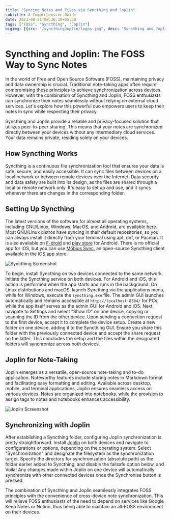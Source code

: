 ```yaml
---
title: "Syncing Notes and Files via Syncthing and Joplin"
subtitle: A Comprehensive Guide
date: 2023-08-21T00:36:10+05:30
tags: ["FOSS", "Syncthing", "Joplin"]
bigimg: [{src: "/syncthingJoplin/logos.jpg", desc: "Syncthing and Joplin"},]
---
```


# Syncthing and Joplin: The FOSS Way to Sync Notes

In the world of Free and Open Source Software (FOSS), maintaining privacy and data ownership is crucial. Traditional note-taking apps often require compromising these principles to achieve synchronization across devices. However, with the combination of Syncthing and Joplin, FOSS enthusiasts can synchronize their notes seamlessly without relying on external cloud services. Let's explore how this powerful duo empowers users to keep their notes in sync while respecting their privacy.

Syncthing and Joplin provide a reliable and privacy-focused solution that utilizes peer-to-peer sharing. This means that your notes are synchronized directly between your devices without any intermediary cloud services. Your data remains private, residing solely on your devices.

## How Syncthing Works

Syncthing is a continuous file synchronization tool that ensures your data is safe, secure, and easily accessible. It can sync files between devices on a local network or between remote devices over the Internet. Data security and data safety are built into its design, as the files are shared through a local or remote network only. It's easy to set up and use, and it syncs whenever there are changes in the corresponding folder.


## Setting Up Syncthing

The latest versions of the software for almost all operating systems, including GNU/Linux, Windows, MacOS, and Android, are available [here](https://syncthing.net/downloads/). Most GNU/Linux distros have syncing in their default repositories, so you can always install it directly from your terminal using apt, dnf, or Pacman. It is also available on [F-droid](https://f-droid.org/packages/com.nutomic.syncthingandroid/) and [play store](https://play.google.com/store/apps/details?id=com.nutomic.syncthingandroid) for Android. There is no official app for iOS, but you can use [Möbius Sync](https://www.mobiussync.com/), an open-source Syncthing client available in the iOS app store.

![Syncthing Screenshot](https://upload.wikimedia.org/wikipedia/commons/thumb/f/fe/Syncthing_1.7.1_web_interface.png/640px-Syncthing_1.7.1_web_interface.png)

To begin, install Syncthing on two devices connected to the same network. Initiate the Syncthing service on both devices. For Android and iOS, this action is performed when the app starts and runs in the background. On Linux distributions and macOS, launch Syncthing via the applications menu, while for Windows, execute the `syncthing.exe` file. The admin GUI launches automatically and remains accessible at `http://localhost:8384/` for PCs, while the app itself serves as the admin GUI for Android and iOS. Next, navigate to Settings and select "Show ID" on one device, copying or scanning the ID from the other device. Upon sending a connection request to the first device, accept it to complete the device setup. Create a new folder on one device, adding it to the Syncthing GUI. Ensure you share this folder with the previously connected device and accept the share request on the latter. This concludes the setup and the files within the designated folders will synchronize across both devices.

## Joplin for Note-Taking

Joplin emerges as a versatile, open-source note-taking and to-do application. Noteworthy features include storing notes in Markdown format and facilitating easy formatting and editing. Available across desktop, mobile, and terminal applications, Joplin ensures seamless access on various devices. Notes are organized into notebooks, while the provision to assign tags to notes and notebooks enhances accessibility.

![Joplin Screenshot](https://joplinapp.org/images/home-top-img-2x.webp)

## Synchronizing with Joplin

After establishing a Syncthing folder, configuring Joplin synchronization is pretty straightforward. Install [Joplin](https://joplinapp.org/download/) on both devices and navigate to configurations or options, depending on the operating system. Select "Synchronization" and designate the filesystem as the synchronization target. Specify the directory for synchronization (absolute path) as the folder earlier added to Syncthing, and disable the failsafe option below, and Voila! Any changes made within Joplin on one device will automatically synchronize with other connected devices once the Synchronise button is pressed.


 The combination of Syncthing and Joplin seamlessly integrates FOSS principles with the convenience of cross-device note synchronization. This will relieve FOSS enthusiasts of the need to depend on services like Google Keep Notes or Notion, thus being able to maintain an all-FOSS environment on their devices.
